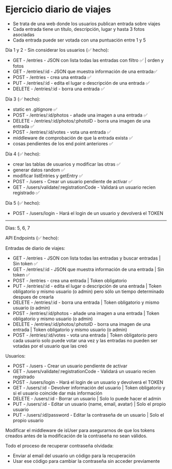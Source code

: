 # Ejercicio diario de viajes

- Se trata de una web donde los usuarios publican entrada sobre viajes
- Cada entrada tiene un título, descripción, lugar y hasta 3 fotos asociadas
- Cada entrada puede ser votada con una puntuación entre 1 y 5

Día 1 y 2 - Sin considerar los usuarios (✅ hecho):

- GET - /entries - JSON con lista todas las entradas con filtro ✅ | orden y fotos
- GET - /entries/:id - JSON que muestra información de una entrada✅
- POST - /entries - crea una entrada ✅
- PUT - /entries/:id - edita el lugar o descripción de una entrada ✅
- DELETE - /entries/:id - borra una entrada ✅

Día 3 (✅ hecho):

- static en .gitignore ✅
- POST - /entries/:id/photos - añade una imagen a una entrada ✅
- DELETE - /entries/:id/photos/:photoID - borra una imagen de una entrada ✅
- POST - /entries/:id/votes - vota una entrada ✅
- middleware de comprobación de que la entrada exista ✅
- cosas pendientes de los end point anteriores ✅

Día 4 (✅ hecho):

- crear las tablas de usuarios y modificar las otras ✅
- generar datos random ✅
- modificar listEntries y getEntry ✅
- POST - /users - Crear un usuario pendiente de activar ✅
- GET - /users/validate/:registrationCode - Validará un usuario recien registrado ✅

Día 5 (✅ hecho):

- POST - /users/login - Hará el login de un usuario y devolverá el TOKEN

---

Días: 5, 6, 7

API Endpoints (✅ hecho):

Entradas de diario de viajes:

- GET - /entries - JSON con lista todas las entradas y buscar entradas | Sin token ✅
- GET - /entries/:id - JSON que muestra información de una entrada | Sin token ✅
- POST - /entries - crea una entrada | Token obligatorio
- PUT - /entries/:id - edita el lugar o descripción de una entrada | Token obligatorio y mismo usuario (o admin) pero sólo un tiempo determinado despues de crearla
- DELETE - /entries/:id - borra una entrada | Token obligatorio y mismo usuario (o admin)
- POST - /entries/:id/photos - añade una imagen a una entrada | Token obligatorio y mismo usuario (o admin)
- DELETE - /entries/:id/photos/:photoID - borra una imagen de una entrada | Token obligatorio y mismo usuario (o admin)
- POST - /entries/:id/votes - vota una entrada | Token obligatorio pero cada usuario solo puede votar una vez y las entradas no pueden ser votadas por el usuario que las creó

Usuarios:

- POST - /users - Crear un usuario pendiente de activar
- GET - /users/validate/:registrationCode - Validará un usuario recien registrado
- POST - /users/login - Hará el login de un usuario y devolverá el TOKEN
- GET - /users/:id - Devolver información del usuario | Token obligatorio y si el usuario coincide dar más información
- DELETE - /users/:id - Borrar un usuario | Solo lo puede hacer el admin
- PUT - /users/:id - Editar un usuario (name, email, avatar) | Solo el propio usuario
- PUT - /users/:id/password - Editar la contraseña de un usuario | Solo el propio usuario

Modificar el middleware de isUser para asegurarnos de que los tokens creados antes de la modificación de la contraseña no sean válidos.

Todo el proceso de recuperar contraseña olvidada:

- Enviar al email del usuario un código para la recuperación
- Usar ese código para cambiar la contraseña sin acceder previamente
